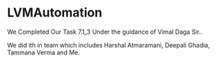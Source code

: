 # LVMAutomation

We Completed Our Task 7.1_3 Under the guidance of Vimal Daga Sir..

We did ith in team which includes Harshal Atmaramani, Deepali Ghadia, Tammana Verma and Me.

